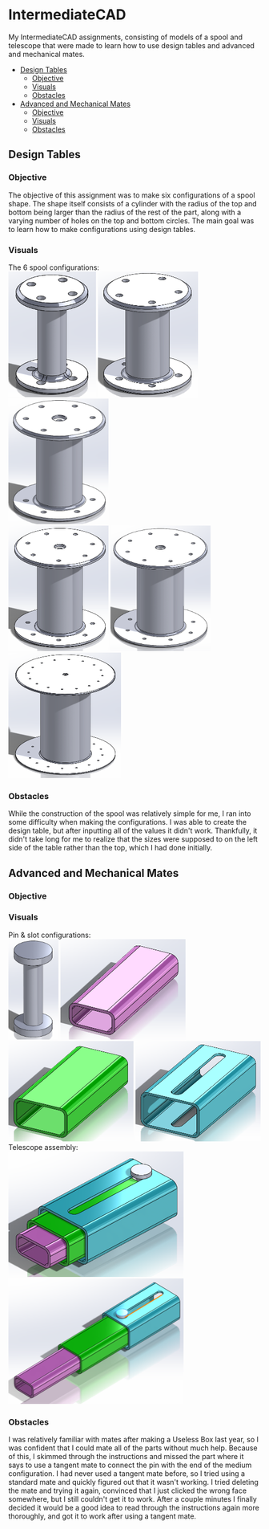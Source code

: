 # IntermediateCAD
My IntermediateCAD assignments, consisting of models of a spool and telescope that were made to learn how to use design tables and advanced and mechanical mates.

- [Design Tables](https://github.com/lschenc41/IntermediateCAD/blob/master/README.md#design-tables)
  - [Objective](https://github.com/lschenc41/IntermediateCAD/blob/master/README.md#objective)
  - [Visuals](https://github.com/lschenc41/IntermediateCAD/blob/master/README.md#visuals)
  - [Obstacles](https://github.com/lschenc41/IntermediateCAD/blob/master/README.md#obstacles)
- [Advanced and Mechanical Mates](https://github.com/lschenc41/IntermediateCAD/blob/master/README.md#advanced-and-mechanical-mates)
  - [Objective](https://github.com/lschenc41/IntermediateCAD/blob/master/README.md#objective-1)
  - [Visuals](https://github.com/lschenc41/IntermediateCAD/blob/master/README.md#visuals-1)
  - [Obstacles](https://github.com/lschenc41/IntermediateCAD/blob/master/README.md#obstacles-1)
## Design Tables
### Objective
The objective of this assignment was to make six configurations of a spool shape. The shape itself consists of a cylinder with the radius of the top and bottom being larger than the radius of the rest of the part, along with a varying number of holes on the top and bottom circles. The main goal was to learn how to make configurations using design tables.
### Visuals
The 6 spool configurations:\
<img src="https://github.com/lschenc41/IntermediateCAD/blob/master/Media/Spool1.PNG" alt="Spool1" width="175" height="250"> <img src="https://github.com/lschenc41/IntermediateCAD/blob/master/Media/Spool2.PNG" alt="Spool2" width="200" height="250"> <img src="https://github.com/lschenc41/IntermediateCAD/blob/master/Media/Spool3.PNG" alt="Spool3" width="200" height="250">\
<img src="https://github.com/lschenc41/IntermediateCAD/blob/master/Media/Spool4.PNG" alt="Spool4" width="200" height="250"> <img src="https://github.com/lschenc41/IntermediateCAD/blob/master/Media/Spool5.PNG" alt="Spool5" width="200" height="250"> <img src="https://github.com/lschenc41/IntermediateCAD/blob/master/Media/Spool6.PNG" alt="Spool6" width="225" height="250">
### Obstacles
While the construction of the spool was relatively simple for me, I ran into some difficulty when making the configurations. I was able to create the design table, but after inputting all of the values it didn't work. Thankfully, it didn't take long for me to realize that the sizes were supposed to on the left side of the table rather than the top, which I had done initially.
## Advanced and Mechanical Mates
### Objective
### Visuals
Pin & slot configurations:\
<img src="https://github.com/lschenc41/IntermediateCAD/blob/master/Media/Pin.PNG" alt="Pin" width="100" height="200"> <img src="https://github.com/lschenc41/IntermediateCAD/blob/master/Media/Slot1.PNG" alt="Slot1" width="250" height="200"> <img src="https://github.com/lschenc41/IntermediateCAD/blob/master/Media/Slot2.PNG" alt="Slot2" width="250" height="200"> <img src="https://github.com/lschenc41/IntermediateCAD/blob/master/Media/Slot3.PNG" alt="Slot3" width="250" height="200">\
Telescope assembly:\
<img src="https://github.com/lschenc41/IntermediateCAD/blob/master/Media/Telescope1.PNG" alt="Telescope1" width="350" height="250"> <img src="https://github.com/lschenc41/IntermediateCAD/blob/master/Media/Telescope2.PNG" alt="Telescope2" width="350" height="250">
### Obstacles
I was relatively familiar with mates after making a Useless Box last year, so I was confident that I could mate all of the parts without much help. Because of this, I skimmed through the instructions and missed the part where it says to use a tangent mate to connect the pin with the end of the medium configuration. I had never used a tangent mate before, so I tried using a standard mate and quickly figured out that it wasn't working. I tried deleting the mate and trying it again, convinced that I just clicked the wrong face somewhere, but I still couldn't get it to work. After a couple minutes I finally decided it would be a good idea to read through the instructions again more thoroughly, and got it to work after using a tangent mate.
